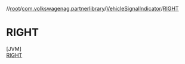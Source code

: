 //[root](../../../../index.md)/[com.volkswagenag.partnerlibrary](../../index.md)/[VehicleSignalIndicator](../index.md)/[RIGHT](index.md)

# RIGHT

[JVM]\
[RIGHT](index.md)
